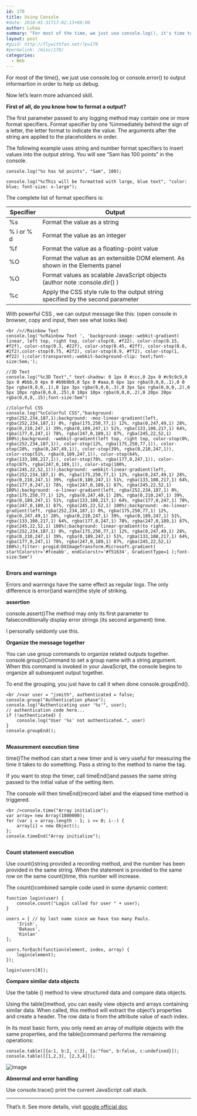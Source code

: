 ```yaml
---
id: 178
title: Using Console
#date: 2018-01-31T17:02:13+00:00
author: Luhao
summary: "For most of the time, we just use console.log(), it's time to pick up new things"
layout: post
#guid: http://flywithfan.net/?p=178
#permalink: /misc/178/
categories:
  - Web
---
```

For most of the time(), we just use console.log or console.error() to output informartion in order to help us debug.

Now let&#8217;s learn more advanced skill.

**First of all, do you know how to format a output?**

The first parameter passed to any logging method may contain one or more format specifiers. Format specifier by one %immediately behind the sign of a letter, the letter format to indicate the value. The arguments after the string are applied to the placeholders in order.

The following example uses string and number format specifiers to insert values into the output string. You will see &#8220;Sam has 100 points&#8221; in the console.

`console.log("%s has %d points", "Sam", 100);`

`console.log("%cThis will be formatted with large, blue text", "color: blue; font-size: x-large");`

The complete list of format specifiers is:

| Specifier  | Output                                                                          |
| ---------- | ------------------------------------------------------------------------------- |
| %s         | Format the value as a string                                                    |
| % i or % d | Format the value as an integer                                                  |
| %f         | Format the value as a floating-point value                                      |
| %O         | Format the value as an extensible DOM element. As shown in the Elements panel   |
| %O         | Format values as scalable JavaScript objects (author note :console.dir() )      |
| %c         | Apply the CSS style rule to the output string specified by the second parameter |

With powerful CSS , we can output message like this: (open console in browser, copy and input, then see what looks like)

<pre class="line-numbers prism-highlight" data-start="1"><code class="language-javascript">&lt;br />//Rainbow Text
console.log('%cRainbow Text ', 'background-image:-webkit-gradient( linear, left top, right top, color-stop(0, #f22), color-stop(0.15, #f2f), color-stop(0.3, #22f), color-stop(0.45, #2ff), color-stop(0.6, #2f2),color-stop(0.75, #2f2), color-stop(0.9, #ff2), color-stop(1, #f22) );color:transparent;-webkit-background-clip: text;font-size:5em;');

//3D Text
console.log("%c3D Text"," text-shadow: 0 1px 0 #ccc,0 2px 0 #c9c9c9,0 3px 0 #bbb,0 4px 0 #b9b9b9,0 5px 0 #aaa,0 6px 1px rgba(0,0,0,.1),0 0 5px rgba(0,0,0,.1),0 1px 3px rgba(0,0,0,.3),0 3px 5px rgba(0,0,0,.2),0 5px 10px rgba(0,0,0,.25),0 10px 10px rgba(0,0,0,.2),0 20px 20px rgba(0,0,0,.15);font-size:5em")

//Colorful CSS
console.log("%cColorful CSS","background: rgba(252,234,187,1);background: -moz-linear-gradient(left, rgba(252,234,187,1) 0%, rgba(175,250,77,1) 12%, rgba(0,247,49,1) 28%, rgba(0,210,247,1) 39%,rgba(0,189,247,1) 51%, rgba(133,108,217,1) 64%, rgba(177,0,247,1) 78%, rgba(247,0,189,1) 87%, rgba(245,22,52,1) 100%);background: -webkit-gradient(left top, right top, color-stop(0%, rgba(252,234,187,1)), color-stop(12%, rgba(175,250,77,1)), color-stop(28%, rgba(0,247,49,1)), color-stop(39%, rgba(0,210,247,1)), color-stop(51%, rgba(0,189,247,1)), color-stop(64%, rgba(133,108,217,1)), color-stop(78%, rgba(177,0,247,1)), color-stop(87%, rgba(247,0,189,1)), color-stop(100%, rgba(245,22,52,1)));background: -webkit-linear-gradient(left, rgba(252,234,187,1) 0%, rgba(175,250,77,1) 12%, rgba(0,247,49,1) 28%, rgba(0,210,247,1) 39%, rgba(0,189,247,1) 51%, rgba(133,108,217,1) 64%, rgba(177,0,247,1) 78%, rgba(247,0,189,1) 87%, rgba(245,22,52,1) 100%);background: -o-linear-gradient(left, rgba(252,234,187,1) 0%, rgba(175,250,77,1) 12%, rgba(0,247,49,1) 28%, rgba(0,210,247,1) 39%, rgba(0,189,247,1) 51%, rgba(133,108,217,1) 64%, rgba(177,0,247,1) 78%, rgba(247,0,189,1) 87%, rgba(245,22,52,1) 100%);background: -ms-linear-gradient(left, rgba(252,234,187,1) 0%, rgba(175,250,77,1) 12%, rgba(0,247,49,1) 28%, rgba(0,210,247,1) 39%, rgba(0,189,247,1) 51%, rgba(133,108,217,1) 64%, rgba(177,0,247,1) 78%, rgba(247,0,189,1) 87%, rgba(245,22,52,1) 100%);background: linear-gradient(to right, rgba(252,234,187,1) 0%, rgba(175,250,77,1) 12%, rgba(0,247,49,1) 28%, rgba(0,210,247,1) 39%, rgba(0,189,247,1) 51%, rgba(133,108,217,1) 64%, rgba(177,0,247,1) 78%, rgba(247,0,189,1) 87%, rgba(245,22,52,1) 100%);filter: progid:DXImageTransform.Microsoft.gradient( startColorstr='#fceabb', endColorstr='#f51634', GradientType=1 );font-size:5em")

</code></pre>

**Errors and warnings**

Errors and warnings have the same effect as regular logs. The only difference is error()and warn()the style of striking.

**assertion**
  
console.assert()The method may only its first parameter to falseconditionally display error strings (its second argument) time.

I personally seldomly use this.

**Organize the message together**

You can use group commands to organize related outputs together. console.group()Command to set a group name with a string argument. When this command is invoked in your JavaScript, the console begins to organize all subsequent output together.

To end the grouping, you just have to call it when done console.groupEnd().

<pre class="line-numbers prism-highlight" data-start="1"><code class="language-javascript">&lt;br />var user = "jsmith", authenticated = false;
console.group("Authentication phase");
console.log("Authenticating user '%s'", user);
// authentication code here...
if (!authenticated) {
    console.log("User '%s' not authenticated.", user)
}
console.groupEnd();

</code></pre>

**Measurement execution time**

time()The method can start a new timer and is very useful for measuring the time it takes to do something. Pass a string to the method to name the tag.

If you want to stop the timer, call timeEnd()and passes the same string passed to the initial value of the setting item.

The console will then timeEnd()record label and the elapsed time method is triggered.

<pre class="line-numbers prism-highlight" data-start="1"><code class="language-javascript">&lt;br />console.time("Array initialize");
var array= new Array(1000000);
for (var i = array.length - 1; i &gt;= 0; i--) {
    array[i] = new Object();
};
console.timeEnd("Array initialize");

</code></pre>

**Count statement execution**

Use count()string provided a recording method, and the number has been provided in the same string. When the statement is provided to the same row on the same count()time, this number will increase.

The count()combined sample code used in some dynamic content:

<pre class="line-numbers prism-highlight" data-start="1"><code class="language-javascript">function login(user) {
    console.count("Login called for user " + user);
}

users = [ // by last name since we have too many Pauls.
    'Irish',
    'Bakaus',
    'Kinlan'
];

users.forEach(function(element, index, array) {
    login(element);
});

login(users[0]);
</code></pre>

**Compare similar data objects**

Use the table () method to view structured data and compare data objects.
  
Using the table()method, you can easily view objects and arrays containing similar data. When called, this method will extract the object&#8217;s properties and create a header. The row data is from the attribute value of each index.

In its most basic form, you only need an array of multiple objects with the same properties, and the table()command performs the remaining operations:

<pre class="line-numbers prism-highlight" data-start="1"><code class="language-javascript">console.table([{a:1, b:2, c:3}, {a:"foo", b:false, c:undefined}]);
console.table([[1,2,3], [2,3,4]]);
</code></pre>

![image](https://developers.google.com/web/tools/chrome-devtools/console/images/table-arrays.png)

**Abnormal and error handling**
  
Use console.trace() print the current JavaScript call stack.

* * *

That&#8217;s it. See more details, visit [google official doc](https://developers.google.com/web/tools/chrome-devtools/console/)